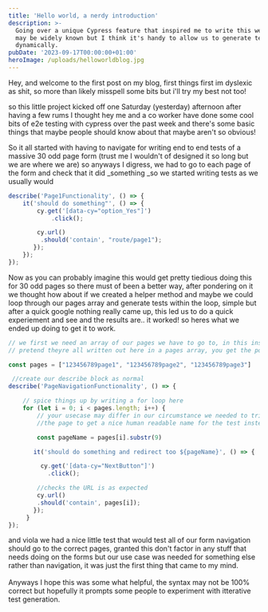 ```yaml
---
title: 'Hello world, a nerdy introduction'
description: >-
  Going over a unique Cypress feature that inspired me to write this website, it
  may be widely known but I think it's handy to allow us to generate test cases
  dynamically. 
pubDate: '2023-09-17T00:00:00+01:00'
heroImage: /uploads/helloworldblog.jpg
---
```

Hey, and welcome to the first post on my blog, first things first im dyslexic as shit, so more than likely misspell some bits but i'll try my best not too! 

so this little project kicked off one Saturday (yesterday) afternoon after having a few rums I thought hey me and a co worker have done some cool bits of e2e testing with cypress over the past week and there's some basic things that maybe people should know about that maybe aren't so obvious! 

So it all started with having to navigate for writing end to end tests of a massive 30 odd page form (trust me I wouldn't of designed it so long but we are where we are) so anyways I digress, we had to go to each page of the form and check that it did _something  _so we started writing tests as we usually would

```js
describe('Page1Functionality', () => {
    it('should do something"', () => {
        cy.get('[data-cy="option_Yes"]')
            .click();

        cy.url()
         .should('contain', "route/page1");
       });
    });
});
```

Now as you can probably imagine this would get pretty tiedious doing this for 30 odd pages so there must of been a better way, after pondering on it we thought how about if we created a helper method and maybe we could loop through our pages array and generate tests within the loop, simple but after a quick google nothing really came up, this led us to do a quick experiement and see and the results are.. it worked! so heres what we ended up doing to get it to work.

```js
// we first we need an array of our pages we have to go to, in this instance we'll
// pretend theyre all written out here in a pages array, you get the point..

const pages = ["123456789page1", "123456789page2", "123456789page3"]

 //create our describe block as normal
describe('PageNavigationFunctionality', () => {

    // spice things up by writing a for loop here 
    for (let i = 0; i < pages.length; i++) {
        // your usecase may differ in our circumstance we needed to trim the name of 
        //the page to get a nice human readable name for the test instead of blegh/blegh/pageName

        const pageName = pages[i].substr(9)

       it('should do something and redirect too ${pageName}', () => {

         cy.get('[data-cy="NextButton"]')
           .click();

        //checks the URL is as expected
        cy.url()
        .should('contain', pages[i]);
       });
     }
});
```

and viola we had a nice little test that would test all of our form navigation should go to the correct pages, granted this don't factor in any stuff that needs doing on the forms but our use case was needed for something else rather than navigation, it was just the first thing that came to my mind.\
\
Anyways I hope this was some what helpful, the syntax may not be 100% correct but hopefully it  prompts some people to experiment with itterative test generation.
